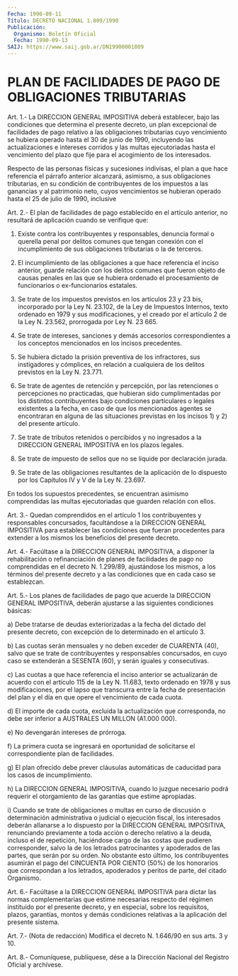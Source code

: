 ```yaml
---
Fecha: 1990-09-11
Título: DECRETO NACIONAL 1.809/1990
Publicación:
  Organismo: Boletín Oficial
  Fecha: 1990-09-13
SAIJ: https://www.saij.gob.ar/DN19900001809
---
```

# PLAN DE FACILIDADES DE PAGO DE OBLIGACIONES TRIBUTARIAS

<a id="1"></a>
Art.  1.-  La  DIRECCION GENERAL IMPOSITIVA deberá establecer, bajo las condiciones  que  determina  el  presente decreto, un plan excepcional  de  facilidades de pago relativo  a  las  obligaciones tributarias cuyo vencimiento  se  hubiera  operado  hasta  el 30 de junio  de 1990, incluyendo las actualizaciones e intereses corridos y las multas  ejecutoriadas hasta el vencimiento del plazo que fije para el acogimiento de los interesados.

Respecto de las  personas físicas y sucesiones indivisas, el plan a que hace referencia  el párrafo anterior alcanzará, asimismo, a sus obligaciones tributarias,  en su condición de contribuyentes de los impuestos a las ganancias y  al patrimonio neto, cuyos vencimientos se  hubieran  operado  hasta el 25  de  julio  de  1990,  inclusive

<a id="2"></a>
Art.  2.-  El  plan  de  facilidades de pago establecido en el artículo anterior, no resultará  de  aplicación cuando se verifique que:

1)  Existe  contra  los  contribuyentes  y  responsables,  denuncia formal  o querella penal por delitos comunes  que  tengan  conexión con el incumplimiento  de  sus  obligaciones  tributarias  o  la de terceros.

2)  El incumplimiento de las obligaciones a que hace referencia  el inciso  anterior,  guarde  relación  con  los  delitos  comunes que fueron  objeto de causas penales en las que se hubiera ordenado  el procesamiento  de  funcionarios  o  ex-funcionarios estatales.

3) Se trate de los impuestos previstos  en  los  artículos  23 y 23 bis,  incorporado  por  la  Ley  N.  23.102, de la Ley de Impuestos Internos, texto ordenado en 1979 y sus  modificaciones, y el creado por el artículo 2 de la Ley N. 23.562, prorrogada  por  Ley  N.  23 665.

4) Se trate de intereses, sanciones y demás accesorios correspondientes   a  los  conceptos  mencionados  en  los  incisos precedentes.

5) Se hubiera dictado  la  prisión  preventiva  de los infractores, sus  instigadores  y  cómplices,  en relación a cualquiera  de  los delitos previstos en la Ley N. 23.771.

6)  Se  trate  de  agentes  de  retención  y  percepción,  por  las retenciones  o  percepciones  no  practicadas,  que  hubieran  sido cumplimentadas  por los distintos contribuyentes  bajo  condiciones particulares o legales  existentes  a  la fecha, en caso de que los mencionados  agentes se encontraran en alguna  de  las  situaciones previstas en los  incisos  1)  y  2)  del  presente  artículo.

7)  Se  trate de tributos retenidos o percibidos y no ingresados  a la  DIRECCION  GENERAL  IMPOSITIVA  en  los  plazos  legales.

8) Se trate de impuesto de sellos que no se liquide por declaración jurada.

9) Se  trate de las obligaciones resultantes de la aplicación de lo dispuesto  por  los  Capítulos  IV  y  V  de la Ley N. 23.697.

En  todos  los  supuestos  precedentes,  se  encuentran    asimismo comprendidas  las  multas  ejecutoriadas  que  guarden relación con ellos.

<a id="3"></a>
Art. 3.- Quedan comprendidos en el artículo 1 los contribuyentes   y  responsables  concursados,  facultándose  a  la DIRECCION GENERAL  IMPOSITIVA  para  establecer las condiciones que fueran procedentes para extender a los  mismos  los  beneficios del presente decreto.

<a id="4"></a>
Art.  4.-  Facúltase  a  la  DIRECCION  GENERAL  IMPOSITIVA, a disponer    la    rehabilitación  o  refinanciación  de  planes  de facilidades de pago  no  comprendidas  en  el  decreto N. 1.299/89, ajustándose  los mismos, a los términos del presente  decreto  y  a las condiciones que en cada caso se establezcan.

<a id="5"></a>
Art.  5.-  Los  planes  de  facilidades de pago que acuerde la DIRECCION GENERAL IMPOSITIVA, deberán  ajustarse  a  las siguientes condiciones básicas:

a)  Debe  tratarse de deudas exteriorizadas a la fecha del  dictado del presente  decreto,  con  excepción  de  lo  determinado  en  el artículo 3.

b)  Las cuotas serán mensuales y no deben exceder de CUARENTA (40), salvo  que  se  trate de contribuyentes y responsables concursados, en cuyo caso se extenderán  a  SESENTA  (60),  y  serán  iguales  y consecutivas.

c)  Las  cuotas  a  que  hace  referencia  el  inciso  anterior  se actualizarán  de  acuerdo  con el artículo 115 de la Ley N. 11.683, texto  ordenado en 1978 y sus  modificaciones,  por  el  lapso  que transcurra  entre la fecha de presentación del plan y el día en que opere el vencimiento de cada cuota.

d)  El  importe  de  cada  cuota,  excluida  la  actualización  que corresponda,  no  debe  ser  inferior a AUSTRALES UN MILLON (A1.000 000).

e) No devengarán intereses de prórroga.

f) La primera cuota se ingresará  en  oportunidad de solicitarse el correspondiente plan de facilidades.

g) El plan ofrecido debe prever cláusulas  automáticas de caducidad para los casos de incumplimiento.

h)  La  DIRECCION  GENERAL IMPOSITIVA, cuando lo  juzgue  necesario podrá  requerir  el  otorgamiento   de  las  garantías  que  estime apropiadas.

i) Cuando se trate de obligaciones o  multas  en curso de discusión o determinación administrativa o judicial o ejecución  fiscal,  los interesados  deberán  allanarse  a  lo  dispuesto  por la DIRECCION GENERAL  IMPOSITIVA,  renunciando  previamente  a  toda  acción   o derecho  relativo  a la deuda, incluso el de repetición, haciéndose cargo de las costas  que  pudieren  corresponder,  salvo  la de los letrados  patrocinantes  y apoderados de las partes, que serán  por su orden. No obstante esto  último,  los contribuyentes asumirán el pago  del  CINCUENTA  POR  CIENTO  (50%)  de   los  honorarios  que correspondan  a los letrados, apoderados y peritos  de  parte,  del citado Organismo.

<a id="6"></a>
Art.  6.-  Facúltase  a  la  DIRECCION GENERAL IMPOSITIVA para dictar las normas complementarias que  estime  necesarias  respecto del  régimen  instituido  por  el  presente decreto, y en especial, sobre los requisitos, plazos, garantías, montos y demás condiciones  relativas  a  la  aplicación   del  presente  sistema.

<a id="7"></a>
Art. 7.- (Nota de redacción) Modifica el decreto N. 1.646/90 en sus arts. 3 y 10.

<a id="8"></a>
Art. 8.- Comuníquese, publíquese, dése a la Dirección Nacional del Registro Oficial y archívese.